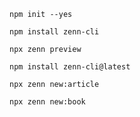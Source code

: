 ```
npm init --yes
```

```
npm install zenn-cli
```

```
npx zenn preview
```

```
npm install zenn-cli@latest
```

```
npx zenn new:article
```

```
npx zenn new:book
```

